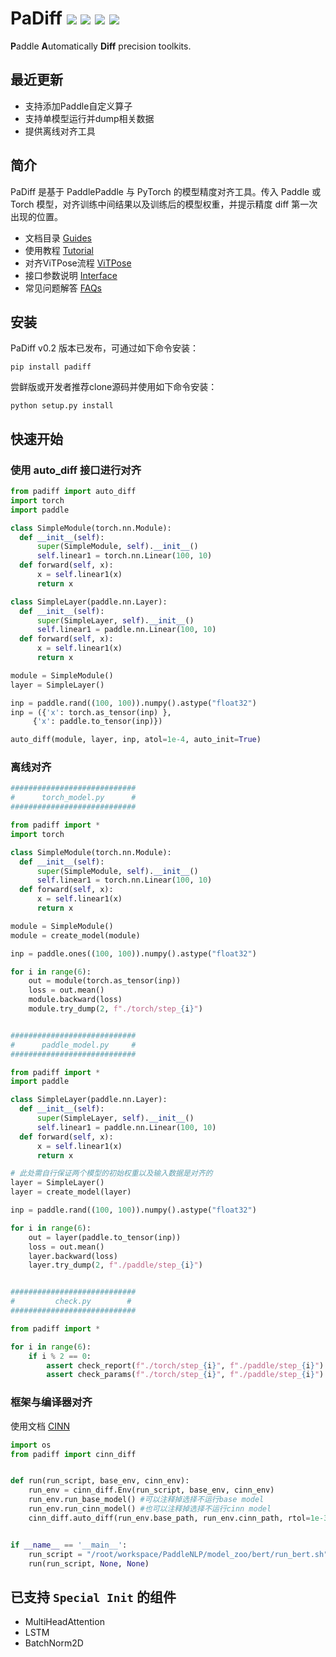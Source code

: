 # PaDiff ![](https://img.shields.io/badge/version-v0.1-brightgreen) ![](https://img.shields.io/badge/docs-latest-brightgreen) ![](https://img.shields.io/badge/PRs-welcome-orange) ![](https://img.shields.io/badge/pre--commit-Yes-brightgreen)


**P**addle  **A**utomatically  **Diff**  precision toolkits.



## 最近更新

-   支持添加Paddle自定义算子
-   支持单模型运行并dump相关数据
-   提供离线对齐工具



## 简介

PaDiff 是基于 PaddlePaddle 与 PyTorch 的模型精度对齐工具。传入 Paddle 或 Torch 模型，对齐训练中间结果以及训练后的模型权重，并提示精度 diff 第一次出现的位置。

-   文档目录 [Guides](docs/README.md)
-   使用教程 [Tutorial](docs/Tutorial.md)
-   对齐ViTPose流程 [ViTPose](docs/CheckViTPose.md)
-   接口参数说明 [Interface](docs/Interfaces.md)
-   常见问题解答 [FAQs](docs/FAQs.md)




## 安装

  PaDiff v0.2 版本已发布，可通过如下命令安装：

  ```
pip install padiff
  ```

  尝鲜版或开发者推荐clone源码并使用如下命令安装：

  ```
python setup.py install
  ```



## 快速开始

### 使用 auto_diff 接口进行对齐

```py
from padiff import auto_diff
import torch
import paddle

class SimpleModule(torch.nn.Module):
  def __init__(self):
      super(SimpleModule, self).__init__()
      self.linear1 = torch.nn.Linear(100, 10)
  def forward(self, x):
      x = self.linear1(x)
      return x

class SimpleLayer(paddle.nn.Layer):
  def __init__(self):
      super(SimpleLayer, self).__init__()
      self.linear1 = paddle.nn.Linear(100, 10)
  def forward(self, x):
      x = self.linear1(x)
      return x

module = SimpleModule()
layer = SimpleLayer()

inp = paddle.rand((100, 100)).numpy().astype("float32")
inp = ({'x': torch.as_tensor(inp) },
     {'x': paddle.to_tensor(inp)})

auto_diff(module, layer, inp, atol=1e-4, auto_init=True)
```



### 离线对齐

```py
############################
#      torch_model.py      #
############################

from padiff import *
import torch

class SimpleModule(torch.nn.Module):
  def __init__(self):
      super(SimpleModule, self).__init__()
      self.linear1 = torch.nn.Linear(100, 10)
  def forward(self, x):
      x = self.linear1(x)
      return x

module = SimpleModule()
module = create_model(module)

inp = paddle.ones((100, 100)).numpy().astype("float32")

for i in range(6):
    out = module(torch.as_tensor(inp))
    loss = out.mean()
    module.backward(loss)
    module.try_dump(2, f"./torch/step_{i}")


############################
#      paddle_model.py     #
############################

from padiff import *
import paddle

class SimpleLayer(paddle.nn.Layer):
  def __init__(self):
      super(SimpleLayer, self).__init__()
      self.linear1 = paddle.nn.Linear(100, 10)
  def forward(self, x):
      x = self.linear1(x)
      return x

# 此处需自行保证两个模型的初始权重以及输入数据是对齐的
layer = SimpleLayer()
layer = create_model(layer)

inp = paddle.rand((100, 100)).numpy().astype("float32")

for i in range(6):
    out = layer(paddle.to_tensor(inp))
    loss = out.mean()
    layer.backward(loss)
    layer.try_dump(2, f"./paddle/step_{i}")


############################
#         check.py        #
############################

from padiff import *

for i in range(6):
    if i % 2 == 0:
        assert check_report(f"./torch/step_{i}", f"./paddle/step_{i}") == True
        assert check_params(f"./torch/step_{i}", f"./paddle/step_{i}") == True
```

### 框架与编译器对齐
使用文档 [CINN](padiff/cinn_diff/README.md)

```python
import os
from padiff import cinn_diff


def run(run_script, base_env, cinn_env):
    run_env = cinn_diff.Env(run_script, base_env, cinn_env)
    run_env.run_base_model() #可以注释掉选择不运行base model
    run_env.run_cinn_model() #也可以注释掉选择不运行cinn model
    cinn_diff.auto_diff(run_env.base_path, run_env.cinn_path, rtol=1e-3, atol=1e-3)


if __name__ == '__main__':
    run_script = "/root/workspace/PaddleNLP/model_zoo/bert/run_bert.sh"
    run(run_script, None, None)
```

## 已支持 `Special Init` 的组件

-   MultiHeadAttention
-   LSTM
-   BatchNorm2D
